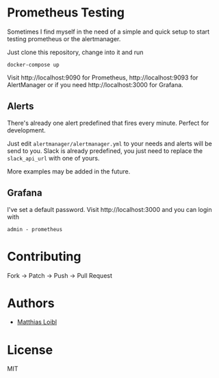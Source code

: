 # Prometheus Testing

Sometimes I find myself in the need of a simple and quick setup to start
testing prometheus or the alertmanager.

Just clone this repository, change into it and run

	docker-compose up

Visit http://localhost:9090 for Prometheus, http://localhost:9093 for
AlertManager or if you need http://localhost:3000 for Grafana.

## Alerts

There's already one alert predefined that fires every minute.
Perfect for development.

Just edit `alertmanager/alertmanager.yml` to your needs and alerts will be send to you.
Slack is already predefined, you just need to replace the `slack_api_url` with one of yours.

More examples may be added in the future.

## Grafana

I've set a default password. Visit http://localhost:3000 and you can login with

	admin - prometheus

# Contributing

Fork -> Patch -> Push -> Pull Request

# Authors

* [Matthias Loibl](https://github.com/metalmatze)

# License

MIT
